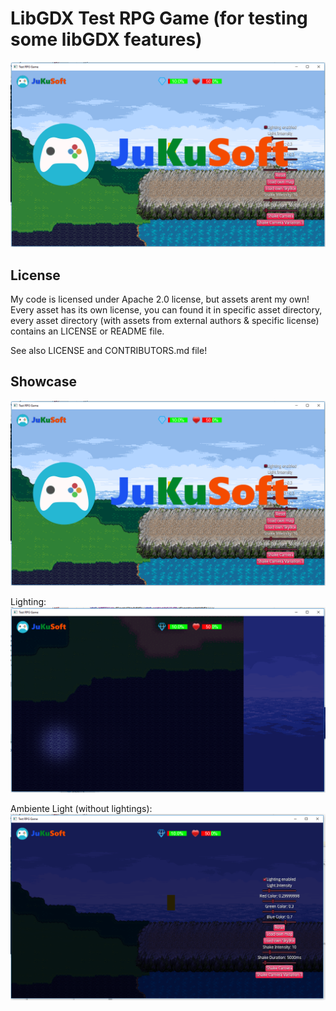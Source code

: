# LibGDX Test RPG Game (for testing some libGDX features)

![Game with Loo](https://raw.githubusercontent.com/JuKu/libgdx-test-rpg/master/doku/images/gameWithLogo.png)

## License

My code is licensed under Apache 2.0 license, but assets arent my own!
Every asset has its own license, you can found it in specific asset directory, every asset directory (with assets from external authors & specific license) contains an LICENSE or README file.

See also LICENSE and CONTRIBUTORS.md file!

## Showcase

![Test In-Game Screen](https://raw.githubusercontent.com/JuKu/libgdx-test-rpg/master/doku/images/gameWithLogo.png)

Lighting:
![Lighting Example](https://raw.githubusercontent.com/JuKu/libgdx-test-rpg/master/doku/images/map_lighting.PNG)

Ambiente Light (without lightings):
![Ambiente Light (without lightings)](https://raw.githubusercontent.com/JuKu/libgdx-test-rpg/master/doku/images/ambienteLight.PNG)